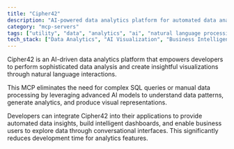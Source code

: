 ```yaml
---
title: "Cipher42"
description: "AI-powered data analytics platform for automated data analysis and visualization without coding."
category: "mcp-servers"
tags: ["utility", "data", "analytics", "ai", "natural language processing", "automated insights", "intelligent dashboards"]
tech_stack: ["Data Analytics", "AI Visualization", "Business Intelligence", "Data Processing", "Natural Language Query", "AI Models"]
---
```


Cipher42 is an AI-driven data analytics platform that empowers developers to perform sophisticated data analysis and create insightful visualizations through natural language interactions. 

This MCP eliminates the need for complex SQL queries or manual data processing by leveraging advanced AI models to understand data patterns, generate analytics, and produce visual representations. 

Developers can integrate Cipher42 into their applications to provide automated data insights, build intelligent dashboards, and enable business users to explore data through conversational interfaces. This significantly reduces development time for analytics features.